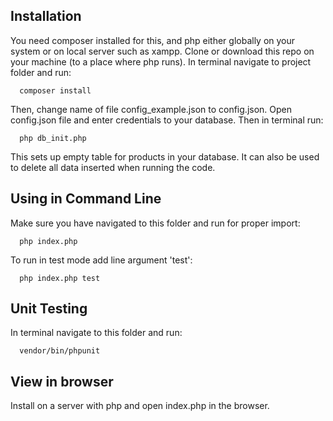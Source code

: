 ## Installation
You need composer installed for this, and php either globally on your system or on local server such as xampp. Clone or download this repo on your machine (to a place where php runs). In terminal navigate to project folder and run:
```
  composer install
```
Then, change name of file config_example.json to config.json. Open config.json file and enter credentials to your database. 
Then in terminal run: 
```
  php db_init.php
```
This sets up empty table for products in your database. It can also be used to delete all data inserted when running the code.

## Using in Command Line
Make sure you have navigated to this folder and run for proper import: 
```
  php index.php
``` 
To run in test mode add line argument 'test': 
```
  php index.php test
``` 

## Unit Testing
In terminal navigate to this folder and run: 
```
  vendor/bin/phpunit
``` 

## View in browser
Install on a server with php and open index.php in the browser. 